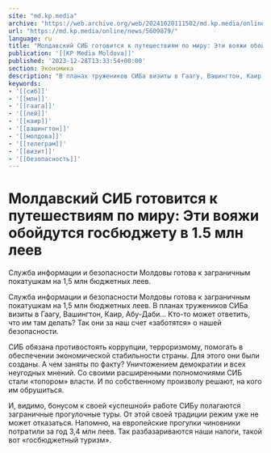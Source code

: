 ```yaml
---
site: "md.kp.media"
archive: "https://web.archive.org/web/20241020111502/md.kp.media/online/news/5609879/"
url: "https://md.kp.media/online/news/5609879/"
language: ru
title: "Молдавский СИБ готовится к путешествиям по миру: Эти вояжи обойдутся госбюджету в 1.5 млн леев"
publication: '[[KP Media Moldova]]'
published: '2023-12-28T13:33:54+00:00'
section: Экономика
description: "В планах тружеников СИБа визиты в Гаагу, Вашингтон, Каир, Абу-Даби… Кто-то может ответить, что им там делать?"
keywords:
- '[[сиб]]'
- '[[млн]]'
- '[[гаага]]'
- '[[лей]]'
- '[[каир]]'
- '[[вашингтон]]'
- '[[молдова]]'
- '[[телеграм]]'
- '[[визит]]'
- '[[безопасность]]'
---
```


# Молдавский СИБ готовится к путешествиям по миру: Эти вояжи обойдутся госбюджету в 1.5 млн леев

Служба информации и безопасности Молдовы готова к заграничным покатушкам на 1,5 млн бюджетных леев.

Служба информации и безопасности Молдовы готова к заграничным покатушкам на 1,5 млн бюджетных леев. В планах тружеников СИБа визиты в Гаагу, Вашингтон, Каир, Абу-Даби… Кто-то может ответить, что им там делать? Так они за наш счет «заботятся» о нашей безопасности.

СИБ обязана противостоять коррупции, терроризмому, помогать в обеспечении экономической стабильности страны. Для этого они были созданы. А чем заняты по факту? Уничтожением демократии и всех неугодных мнений. Со своими расширенными полномочиями СИБ стали «топором» власти. И по собственному произволу решают, на кого им обрушиться.

И, видимо, бонусом к своей «успешной» работе СИБу полагаются заграничные прогулочные туры. От этой своей традиции режим уже не может отказаться. Напомню, на европейские прогулки чиновники потратили за год 3,4 млн леев. Так разбазариваются наши налоги, такой вот «госбюджетный туризм».